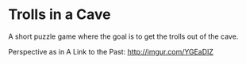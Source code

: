 # Trolls in a Cave

A short puzzle game where the goal is to get the trolls out of the cave.

Perspective as in A Link to the Past: http://imgur.com/YGEaDIZ

